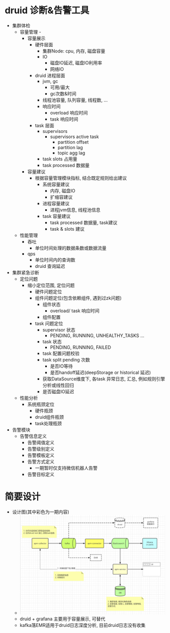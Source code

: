 # druid 诊断&告警工具
- 集群体检
    - 容量管理 - 
        - 容量展示
            - 硬件层面
                - 集群Node: cpu, 内存, 磁盘容量
                - IO
                    - 磁盘IO延迟, 磁盘IO利用率
                    - 网络IO
            - druid 进程层面
                -  jvm, gc
                    - 可用/最大
                    - gc次数&时间
                - 线程池容量, 队列容量, 线程数, ...
                - 响应时间
                    - overload 响应时间
                    - task 响应时间
            - task 层面
                - supervisors
                    - supervisors active task
                        - partition offset
                        - partition lag
                        - topic agg lag
                - task slots 占用量
                - task processed 数据量
        - 容量建议
            - 根据容量管理模块指标, 结合既定规则给出建议
                - 系统容量建议
                    - 内存, 磁盘IO
                    - 扩缩容建议
                - 进程容量建议
                    - 进程jvm信息, 线程池信息
                - task 容量建议
                    - task processed 数据量, task建议
                    - task & slots 建议
    - 性能管理
        - 吞吐
            - 单位时间处理的数据条数或数据流量
        - qps
            - 单位时间内的查询数
            - druid 查询延迟
- 集群紧急诊断
    - 定位问题
        - 缩小定位范围, 定位问题
            - 硬件问题定位
            - 组件问题定位(包含依赖组件, 遇到过zk问题)
                - 组件状态
                    - overload/ task 响应时间
                - 组件配置
            - task 问题定位
                - supervisor 状态
                     - PENDING, RUNNING, UNHEALTHY_TASKS ...
                - task 状态
                    - PENDING, RUNNING, FAILED
                - task 配置问题校验
                - task split pending 次数
                    - 是否IO等待
                    - 是否handoff延迟(deepStorage or historical 延迟)
                - 获取DataSource维度下, 各task 异常日志, 汇总, 例如规则引擎分析或线性回归
                - 是否磁盘IO延迟
    - 性能分析
        - 系统瓶颈定位
            - 硬件瓶颈
            - druid组件瓶颈
            - task处理瓶颈
 - 告警模块
     - 告警信息定义
         - 告警阈值定义
         - 告警级别定义
         - 告警模板定义
         - 告警方式定义
             - 一期暂时仅支持微信机器人告警
         - 告警目标定义

# 简要设计
- 设计图(其中彩色为一期内容)
  - ![avatar](./images/组件&架构设计.jpg)
  - druid + grafana 主要用于容量展示, 可替代
  - kafka落EMR适用于druid日志深度分析, 目前druid日志没有收集